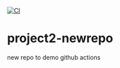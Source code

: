[![CI](https://github.com/alperg/project2-newrepo/actions/workflows/main.yml/badge.svg)](https://github.com/alperg/project2-newrepo/actions/workflows/main.yml)

# project2-newrepo
new repo to demo github actions

